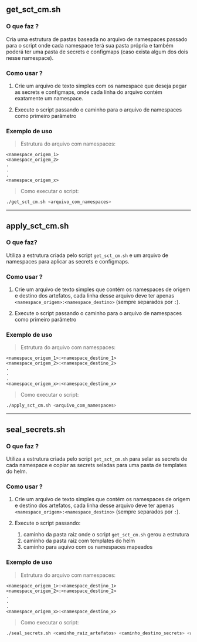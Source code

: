 ## get_sct_cm.sh

### O que faz ?

Cria uma estrutura de pastas baseada no arquivo de namespaces passado para o script onde cada namespace terá sua pasta própria e também poderá ter uma pasta de secrets e configmaps (caso exista algum dos dois nesse namespace).

### Como usar ?

1. Crie um arquivo de texto simples com os namespace que deseja pegar as secrets e configmaps, onde cada linha do arquivo contém exatamente um namespace.

2. Execute o script passando o caminho para o arquivo de namespaces como primeiro parâmetro

### Exemplo de uso

> Estrutura do arquivo com namespaces:
```
<namespace_origem_1>
<namespace_origem_2>
.
.
.
<namespace_origem_x>
```

> Como executar o script:
```bash
./get_sct_cm.sh <arquivo_com_namespaces>
```

---


## apply_sct_cm.sh

### O que faz?

Utiliza a estrutura criada pelo script `get_sct_cm.sh` e um arquivo de namespaces para aplicar as secrets e configmaps.

### Como usar ?

1. Crie um arquivo de texto simples que contém os namespaces de origem e destino dos artefatos, cada linha desse arquivo deve ter apenas `<namespace_origem>:<namespace_destino>` (sempre separados por `:`).

2. Execute o script passando o caminho para o arquivo de namespaces como primeiro parâmetro

### Exemplo de uso

> Estrutura do arquivo com namespaces:
```
<namespace_origem_1>:<namespace_destino_1>
<namespace_origem_2>:<namespace_destino_2>
.
.
.
<namespace_origem_x>:<namespace_destino_x>
```

> Como executar o script:
```bash
./apply_sct_cm.sh <arquivo_com_namespaces>
```
---

## seal_secrets.sh

### O que faz ?

Utiliza a estrutura criada pelo script `get_sct_cm.sh` para selar as secrets de cada namespace e copiar as secrets seladas para uma pasta de templates do helm.

### Como usar ?

1. Crie um arquivo de texto simples que contém os namespaces de origem e destino dos artefatos, cada linha desse arquivo deve ter apenas `<namespace_origem>:<namespace_destino>` (sempre separados por `:`).

2. Execute o script passando:
    1. caminho da pasta raiz onde o script `get_sct_cm.sh` gerou a estrutura
    2. caminho da pasta raiz com templates do helm
    3. caminho para aquivo com os namespaces mapeados

### Exemplo de uso

> Estrutura do arquivo com namespaces:
```
<namespace_origem_1>:<namespace_destino_1>
<namespace_origem_2>:<namespace_destino_2>
.
.
.
<namespace_origem_x>:<namespace_destino_x>
```

> Como executar o script:
```bash
./seal_secrets.sh <caminho_raiz_artefatos> <caminho_destino_secrets> <arquivo_com_namespaces>
```